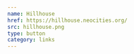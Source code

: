 ```yaml
---
name: Hillhouse
href: https://hillhouse.neocities.org/
src: hillhouse.png
type: button
category: links
---
```

